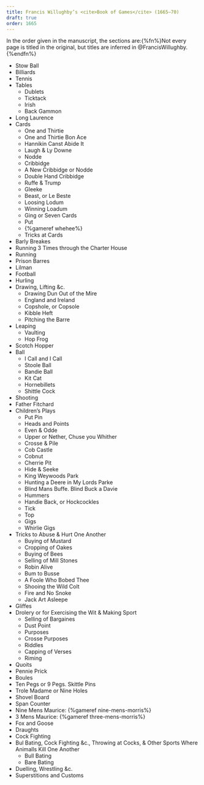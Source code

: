```yaml
---
title: Francis Willughby’s <cite>Book of Games</cite> (1665–70)
draft: true
order: 1665
---
```



In the order given in the manuscript, the sections are:{%fn%}Not every page is titled in the original, but titles are inferred in @FrancisWillughby.{%endfn%}

- Stow Ball
- Billiards
- Tennis
- Tables
    - Dublets
    - Ticktack
    - Irish
    - Back Gammon
- Long Laurence
- Cards
    - One and Thirtie
    - One and Thirtie Bon Ace
    - Hannikin Canst Abide It
    - Laugh & Ly Downe
    - Nodde
    - Cribbidge
    - A New Cribbidge or Nodde
    - Double Hand Cribbidge
    - Ruffe & Trump
    - Gleeke
    - Beast, or Le Beste
    - Loosing Lodum
    - Winning Loadum
    - Ging or Seven Cards
    - Put
    - {%gameref whehee%}
    - Tricks at Cards
- Barly Breakes
- Running 3 Times through the Charter House
- Running
- Prison Barres
- Lilman
- Football
- Hurling
- Drawing, Lifting &c.
    - Drawing Dun Out of the Mire
    - England and Ireland
    - Copshole, or Copsole
    - Kibble Heft
    - Pitching the Barre
-  Leaping
    - Vaulting
    - Hop Frog
- Scotch Hopper
- Ball
    - I Call and I Call
    - Stoole Ball
    - Bandie Ball
    - Kit Cat
    - Hornebillets
    - Shittle Cock
- Shooting
- Father Fitchard
- Children’s Plays
    - Put Pin
    - Heads and Points
    - Even & Odde
    - Upper or Nether, Chuse you Whither
    - Crosse & Pile
    - Cob Castle
    - Cobnut
    - Cherrie Pit
    - Hide & Seeke
    - King Weywoods Park
    - Hunting a Deere in My Lords Parke
    - Blind Mans Buffe. Blind Buck a Davie
    - Hummers
    - Handie Back, or Hockcockles
    - Tick
    - Top
    - Gigs
    - Whirlie Gigs
- Tricks to Abuse & Hurt One Another
    - Buying of Mustard
    - Cropping of Oakes
    - Buying of Bees
    - Selling of Mill Stones
    - Robin Alive
    - Bum to Busse
    - A Foole Who Bobed Thee
    - Shooing the Wild Colt
    - Fire and No Snoke
    - Jack Art Asleepe
- Gliffes
- Drolery or for Exercising the Wit & Making Sport
    - Selling of Bargaines
    - Dust Point
    - Purposes
    - Crosse Purposes
    - Riddles
    - Capping of Verses
    - Riming
- Quoits
- Pennie Prick
- Boules
- Ten Pegs or 9 Pegs. Skittle Pins
- Trole Madame or Nine Holes
- Shovel Board
- Span Counter
- Nine Mens Maurice: {%gameref nine-mens-morris%}
- 3 Mens Maurice: {%gameref three-mens-morris%}
- Fox and Goose
- Draughts
- Cock Fighting
- Bul Bating, Cock Fighting &c., Throwing at Cocks, & Other Sports Where Animalls Kill One Another
    - Bull Bating
    - Bare Bating
- Duelling, Wrestling &c.
- Superstitions and Customs
